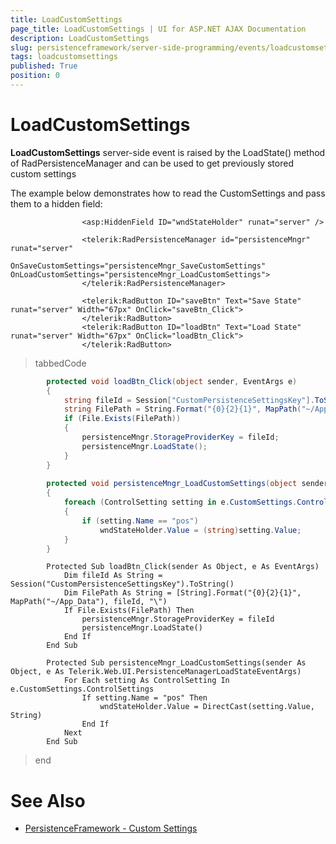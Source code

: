 ```yaml
---
title: LoadCustomSettings
page_title: LoadCustomSettings | UI for ASP.NET AJAX Documentation
description: LoadCustomSettings
slug: persistenceframework/server-side-programming/events/loadcustomsettings
tags: loadcustomsettings
published: True
position: 0
---
```


# LoadCustomSettings



__LoadCustomSettings__ server-side event is raised by the LoadState() method of RadPersistenceManager and can be used to	get previously stored custom settings

The example below demonstrates how to read the CustomSettings and pass them to a hidden field:

````ASPNET
				<asp:HiddenField ID="wndStateHolder" runat="server" />
	
				<telerik:RadPersistenceManager id="persistenceMngr" runat="server"
					OnSaveCustomSettings="persistenceMngr_SaveCustomSettings" OnLoadCustomSettings="persistenceMngr_LoadCustomSettings">
				</telerik:RadPersistenceManager>
	
				<telerik:RadButton ID="saveBtn" Text="Save State" runat="server" Width="67px" OnClick="saveBtn_Click">
				</telerik:RadButton>
				<telerik:RadButton ID="loadBtn" Text="Load State" runat="server" Width="67px" OnClick="loadBtn_Click">
				</telerik:RadButton>
````



>tabbedCode

````C#
		protected void loadBtn_Click(object sender, EventArgs e)
		{
			string fileId = Session["CustomPersistenceSettingsKey"].ToString();
			string FilePath = String.Format("{0}{2}{1}", MapPath("~/App_Data"), fileId, "\\");
			if (File.Exists(FilePath))
			{
				persistenceMngr.StorageProviderKey = fileId;
				persistenceMngr.LoadState();
			}
		}
	
		protected void persistenceMngr_LoadCustomSettings(object sender, Telerik.Web.UI.PersistenceManagerLoadStateEventArgs e)
		{
			foreach (ControlSetting setting in e.CustomSettings.ControlSettings)
			{
				if (setting.Name == "pos")
					wndStateHolder.Value = (string)setting.Value;
			}
		}
````
````VB.NET
		Protected Sub loadBtn_Click(sender As Object, e As EventArgs)
			Dim fileId As String = Session("CustomPersistenceSettingsKey").ToString()
			Dim FilePath As String = [String].Format("{0}{2}{1}", MapPath("~/App_Data"), fileId, "\")
			If File.Exists(FilePath) Then
				persistenceMngr.StorageProviderKey = fileId
				persistenceMngr.LoadState()
			End If
		End Sub
	
		Protected Sub persistenceMngr_LoadCustomSettings(sender As Object, e As Telerik.Web.UI.PersistenceManagerLoadStateEventArgs)
			For Each setting As ControlSetting In e.CustomSettings.ControlSettings
				If setting.Name = "pos" Then
					wndStateHolder.Value = DirectCast(setting.Value, String)
				End If
			Next
		End Sub
````
>end

# See Also

 * [PersistenceFramework - Custom Settings](http://demos.telerik.com/aspnet-ajax/persistenceframework/examples/customsettings/defaultcs.aspx)
